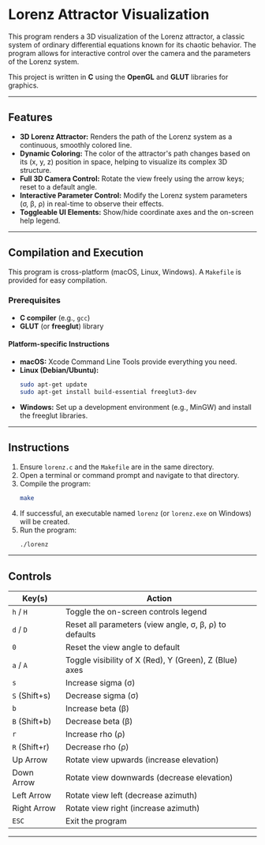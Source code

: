 # Lorenz Attractor Visualization

This program renders a 3D visualization of the Lorenz attractor, a classic system of ordinary differential equations known for its chaotic behavior. The program allows for interactive control over the camera and the parameters of the Lorenz system.

This project is written in **C** using the **OpenGL** and **GLUT** libraries for graphics.

---

## Features

- **3D Lorenz Attractor:** Renders the path of the Lorenz system as a continuous, smoothly colored line.
- **Dynamic Coloring:** The color of the attractor's path changes based on its (x, y, z) position in space, helping to visualize its complex 3D structure.
- **Full 3D Camera Control:** Rotate the view freely using the arrow keys; reset to a default angle.
- **Interactive Parameter Control:** Modify the Lorenz system parameters (σ, β, ρ) in real-time to observe their effects.
- **Toggleable UI Elements:** Show/hide coordinate axes and the on-screen help legend.

---

## Compilation and Execution

This program is cross-platform (macOS, Linux, Windows). A `Makefile` is provided for easy compilation.

### Prerequisites

- **C compiler** (e.g., `gcc`)
- **GLUT** (or **freeglut**) library

#### Platform-specific Instructions

- **macOS:** Xcode Command Line Tools provide everything you need.
- **Linux (Debian/Ubuntu):**
  ```bash
  sudo apt-get update
  sudo apt-get install build-essential freeglut3-dev
  ```
- **Windows:** Set up a development environment (e.g., MinGW) and install the freeglut libraries.

---

## Instructions

1. Ensure `lorenz.c` and the `Makefile` are in the same directory.
2. Open a terminal or command prompt and navigate to that directory.
3. Compile the program:
   ```bash
   make
   ```
4. If successful, an executable named `lorenz` (or `lorenz.exe` on Windows) will be created.
5. Run the program:
   ```bash
   ./lorenz
   ```

---

## Controls

| Key(s)         | Action                                                        |
|----------------|--------------------------------------------------------------|
| `h` / `H`      | Toggle the on-screen controls legend                         |
| `d` / `D`      | Reset all parameters (view angle, σ, β, ρ) to defaults       |
| `0`            | Reset the view angle to default                              |
| `a` / `A`      | Toggle visibility of X (Red), Y (Green), Z (Blue) axes       |
| `s`            | Increase sigma (σ)                                           |
| `S` (Shift+s)  | Decrease sigma (σ)                                           |
| `b`            | Increase beta (β)                                            |
| `B` (Shift+b)  | Decrease beta (β)                                            |
| `r`            | Increase rho (ρ)                                             |
| `R` (Shift+r)  | Decrease rho (ρ)                                             |
| Up Arrow       | Rotate view upwards (increase elevation)                     |
| Down Arrow     | Rotate view downwards (decrease elevation)                   |
| Left Arrow     | Rotate view left (decrease azimuth)                          |
| Right Arrow    | Rotate view right (increase azimuth)                         |
| `ESC`          | Exit the program                                             |

---